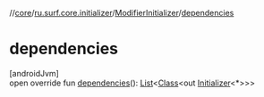 //[core](../../../index.md)/[ru.surf.core.initializer](../index.md)/[ModifierInitializer](index.md)/[dependencies](dependencies.md)

# dependencies

[androidJvm]\
open override fun [dependencies](dependencies.md)(): [List](https://kotlinlang.org/api/latest/jvm/stdlib/kotlin.collections/-list/index.html)&lt;[Class](https://developer.android.com/reference/kotlin/java/lang/Class.html)&lt;out [Initializer](https://developer.android.com/reference/kotlin/androidx/startup/Initializer.html)&lt;*&gt;&gt;&gt;
